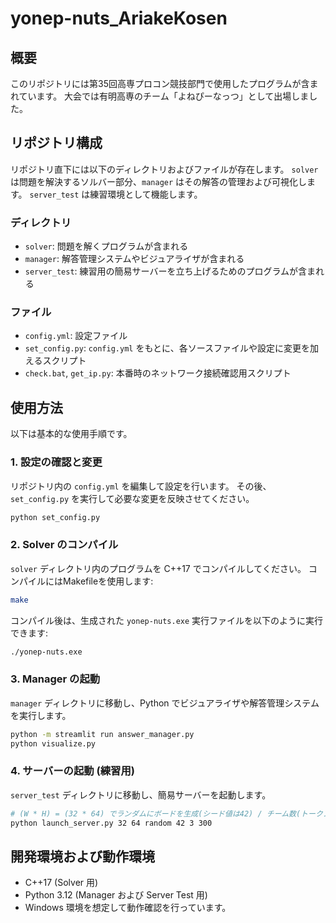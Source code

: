 # yonep-nuts\_AriakeKosen

## 概要

このリポジトリには第35回高専プロコン競技部門で使用したプログラムが含まれています。
大会では有明高専のチーム「よねぴーなっつ」として出場しました。

## リポジトリ構成

リポジトリ直下には以下のディレクトリおよびファイルが存在します。
`solver` は問題を解決するソルバー部分、`manager` はその解答の管理および可視化します。
`server_test` は練習環境として機能します。

### ディレクトリ

- `solver`: 問題を解くプログラムが含まれる
- `manager`: 解答管理システムやビジュアライザが含まれる
- `server_test`: 練習用の簡易サーバーを立ち上げるためのプログラムが含まれる
### ファイル
- `config.yml`: 設定ファイル
- `set_config.py`: `config.yml` をもとに、各ソースファイルや設定に変更を加えるスクリプト
- `check.bat`, `get_ip.py`: 本番時のネットワーク接続確認用スクリプト

## 使用方法

以下は基本的な使用手順です。

### 1. 設定の確認と変更

リポジトリ内の `config.yml` を編集して設定を行います。
その後、`set_config.py` を実行して必要な変更を反映させてください。

```bash
python set_config.py
```

### 2. Solver のコンパイル

`solver` ディレクトリ内のプログラムを C++17 でコンパイルしてください。
コンパイルにはMakefileを使用します:

```bash
make
```

コンパイル後は、生成された `yonep-nuts.exe` 実行ファイルを以下のように実行できます:

```bash
./yonep-nuts.exe
```

### 3. Manager の起動

`manager` ディレクトリに移動し、Python でビジュアライザや解答管理システムを実行します。

```bash
python -m streamlit run answer_manager.py
python visualize.py
```

### 4. サーバーの起動 (練習用)

`server_test` ディレクトリに移動し、簡易サーバーを起動します。

```bash
# (W * H) = (32 * 64) でランダムにボードを生成(シード値は42) / チーム数(トークン数)は3 / 試合時間は300
python launch_server.py 32 64 random 42 3 300
```

## 開発環境および動作環境

- C++17 (Solver 用)
- Python 3.12 (Manager および Server Test 用)
- Windows 環境を想定して動作確認を行っています。

